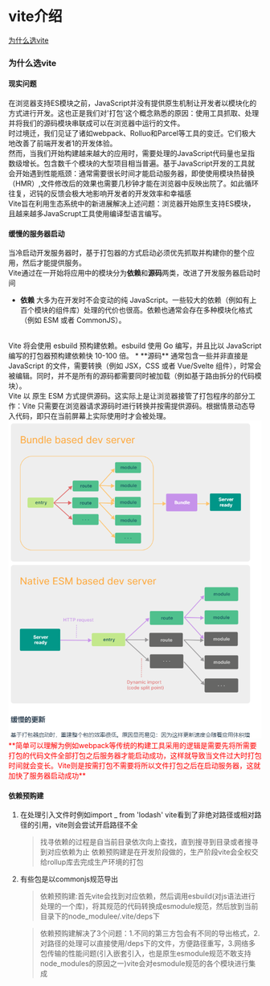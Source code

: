 # vite介绍
[为什么选vite](https://cn.vitejs.dev/guide/why.html)
### 为什么选vite
#### 现实问题
在浏览器支持ES模块之前，JavaScript并没有提供原生机制让开发者以模块化的方式进行开发。这也正是我们对'打包'这个概念熟悉的原因：使用工具抓取、处理并将我们的源码模块串联成可以在浏览器中运行的文件。
<br/>
时过境迁，我们见证了诸如webpack、Rolluo和Parcel等工具的变迁。它们极大地改善了前端开发者1的开发体验。
<br/>
然而，当我们开始构建越来越大的应用时，需要处理的JavaScript代码量也呈指数级增长。包含数千个模块的大型项目相当普遍。基于JavaScript开发的工具就会开始遇到性能瓶颈：通常需要很长时间才能启动服务器，即使使用模块热替换（HMR）,文件修改后的效果也需要几秒钟才能在浏览器中反映出院了。如此循环往复，迟钝的反馈会极大地影响开发者的开发效率和幸福感
<br/>
Vite旨在利用生态系统中的新进展解决上述问题：浏览器开始原生支持ES模块，且越来越多JavaScrupt工具使用编译型语言编写。
#### 缓慢的服务器启动
当冷启动开发服务器时，基于打包器的方式启动必须优先抓取并构建你的整个应用，然后才能提供服务。
<br/>
Vite通过在一开始将应用中的模块分为**依赖**和**源码**两类，改进了开发服务器启动时间
* **依赖** 大多为在开发时不会变动的纯 JavaScript。一些较大的依赖（例如有上百个模块的组件库）处理的代价也很高。依赖也通常会存在多种模块化格式（例如 ESM 或者 CommonJS）。
<br/>
Vite 将会使用 esbuild 预构建依赖。esbuild 使用 Go 编写，并且比以 JavaScript 编写的打包器预构建依赖快 10-100 倍。
* **源码** 通常包含一些并非直接是 JavaScript 的文件，需要转换（例如 JSX，CSS 或者 Vue/Svelte 组件），时常会被编辑。同时，并不是所有的源码都需要同时被加载（例如基于路由拆分的代码模块）。
<br/>
Vite 以 原生 ESM 方式提供源码。这实际上是让浏览器接管了打包程序的部分工作：Vite 只需要在浏览器请求源码时进行转换并按需提供源码。根据情景动态导入代码，即只在当前屏幕上实际使用时才会被处理。
<br/>
<img src="../assets/vite/vite.png"/>
<br/>
<font color='red'>**简单可以理解为例如webpack等传统的构建工具采用的逻辑是需要先将所需要打包的代码文件全部打包之后服务器才能启动成功，这样就导致当文件过大时打包时间就会变长。Vite则是按需打包不需要将所以文件打包之后在启动服务器，这就加快了服务器启动成功**</font>

#### 依赖预购建
1. 在处理引入文件时例如import _ from 'lodash' vite看到了非绝对路径或相对路径的引用，vite则会尝试开启路径不全
    >找寻依赖的过程是自当前目录依次向上查找，直到搜寻到目录或者搜寻到对应依赖为止
    >依赖预购建是在开发阶段做的，生产阶段vite会全权交给rollup库去完成生产环境的打包
2. 有些包是以commonjs规范导出
    >依赖预购建:首先vite会找到对应依赖，然后调用esbuild(对js语法进行处理的一个库)，将其规范的代码转换成esmodule规范，然后放到当前目录下的node_modulee/.vite/deps下
    
    >依赖预购建解决了3个问题：1.不同的第三方包会有不同的导出格式，2.对路径的处理可以直接使用/deps下的文件，方便路径重写，3.网络多包传输的性能问题(引入嵌套引入，也是原生esmodule规范不敢支持node_modules的原因之一)vite会对esmodule规范的各个模块进行集成